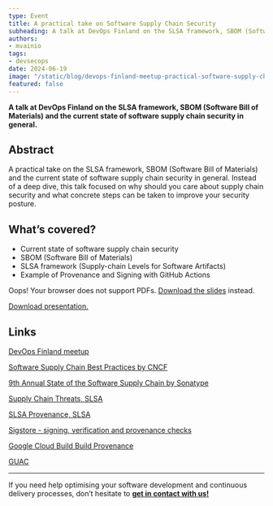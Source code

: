 ```yaml
---
type: Event
title: A practical take on Software Supply Chain Security
subheading: A talk at DevOps Finland on the SLSA framework, SBOM (Software Bill of Materials) and the current state of software supply chain security in general.
authors:
- mvainio
tags:
- devsecops
date: 2024-06-19
image: "/static/blog/devops-finland-meetup-practical-software-supply-chain-security-talk/devops-finland-practical-software-supply-chain-security.png"
featured: false
---
```


**A talk at DevOps Finland on the SLSA framework, SBOM (Software Bill of Materials) and the current state of software supply chain security in general.**

## Abstract

A practical take on the SLSA framework, SBOM (Software Bill of Materials) and the current state of software supply chain security in general. Instead of a deep dive, this talk focused on why should you care about supply chain security and what concrete steps can be taken to improve your security posture.

## What’s covered?

- Current state of software supply chain security
- SBOM (Software Bill of Materials)
- SLSA framework (Supply-chain Levels for Software Artifacts)
- Example of Provenance and Signing with GitHub Actions

<object
    type="application/pdf"
    data="/static/blog/devops-finland-meetup-practical-software-supply-chain-security-talk/devops-finland-practical-software-supply-chain-security.pdf"
    width="100%"
    height="410">
    <p>Oops! Your browser does not support PDFs. <a href="/static/blog/devops-finland-meetup-practical-software-supply-chain-security-talk/devops-finland-practical-software-supply-chain-security.pdf" download="devops-finland-practical-software-supply-chain-security.pdf">Download the slides</a> instead.
</object>

<a href="/static/blog/devops-finland-meetup-practical-software-supply-chain-security-talk/devops-finland-practical-software-supply-chain-security.pdf" download="devops-finland-practical-software-supply-chain-security.pdf">Download presentation.</a>

## Links

[DevOps Finland meetup](https://www.meetup.com/devops-finland/)

[Software Supply Chain Best Practices by CNCF](https://github.com/cncf/tag-security/blob/main/supply-chain-security/supply-chain-security-paper/CNCF_SSCP_v1.pdf)

[9th Annual State of the Software Supply Chain by Sonatype](https://www.sonatype.com/state-of-the-software-supply-chain/Introduction)

[Supply Chain Threats, SLSA](https://slsa.dev/spec/v1.0/threats-overview)

[SLSA Provenance, SLSA](https://slsa.dev/spec/v1.0/provenance)

[Sigstore - signing, verification and provenance checks](https://www.sigstore.dev/how-it-works)

[Google Cloud Build Build Provenance](https://cloud.google.com/build/docs/securing-builds/view-build-provenance)

[GUAC](https://github.com/guacsec/guac)

---

If you need help optimising your software development and continuous delivery processes, don’t hesitate to [**get in contact with us!**](/contact/)
